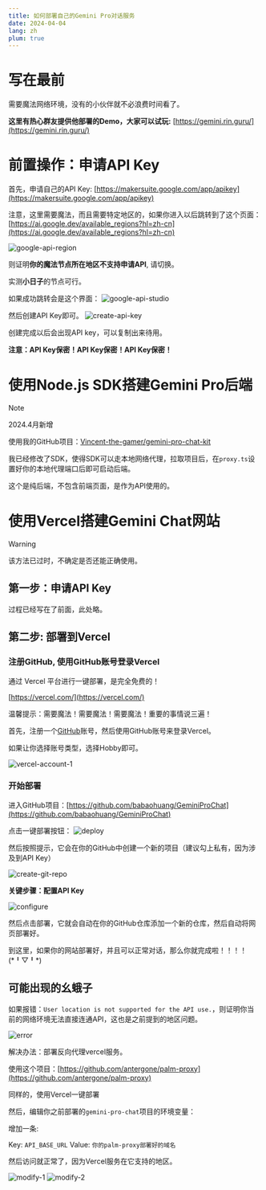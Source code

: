 ```yaml
---
title: 如何部署自己的Gemini Pro对话服务
date: 2024-04-04
lang: zh
plum: true
---
```


# 写在最前
需要魔法网络环境，没有的小伙伴就不必浪费时间看了。

**这里有热心群友提供他部署的Demo，大家可以试玩:** [https://gemini.rin.guru/](https://gemini.rin.guru/)

# 前置操作：申请API Key

首先，申请自己的API Key: [https://makersuite.google.com/app/apikey](https://makersuite.google.com/app/apikey)

注意，这里需要魔法，而且需要特定地区的，如果你进入以后跳转到了这个页面：[https://ai.google.dev/available_regions?hl=zh-cn](https://ai.google.dev/available_regions?hl=zh-cn)

![google-api-region](/images/gemini-guide/google-ai-region.png)

则证明**你的魔法节点所在地区不支持申请API**, 请切换。

实测**小日子**的节点可行。

如果成功跳转会是这个界面：
![google-api-studio](/images/gemini-guide/google-ai-studio.png)

然后创建API Key即可。
![create-api-key](/images/gemini-guide/create-api-key.png)

创建完成以后会出现API key，可以复制出来待用。

**注意：API Key保密！API Key保密！API Key保密！**

# 使用Node.js SDK搭建Gemini Pro后端

> [!NOTE]
> 2024.4月新增

使用我的GitHub项目：[Vincent-the-gamer/gemini-pro-chat-kit](https://github.com/Vincent-the-gamer/gemini-pro-chat-kit)

我已经修改了SDK，使得SDK可以走本地网络代理，拉取项目后，在`proxy.ts`设置好你的本地代理端口后即可启动后端。

这个是纯后端，不包含前端页面，是作为API使用的。

# 使用Vercel搭建Gemini Chat网站
> [!WARNING]
> 该方法已过时，不确定是否还能正确使用。

## 第一步：申请API Key
过程已经写在了前面，此处略。

## 第二步: 部署到Vercel

### 注册GitHub, 使用GitHub账号登录Vercel
通过 Vercel 平台进行一键部署，是完全免费的！

[https://vercel.com/](https://vercel.com/)

温馨提示：需要魔法！需要魔法！需要魔法！重要的事情说三遍！

首先，注册一个[GitHub](https://github.com/)账号，然后使用GitHub账号来登录Vercel。

如果让你选择账号类型，选择Hobby即可。

![vercel-account-1](/images/gemini-guide/create-vercel-account-1.png)

### 开始部署
进入GitHub项目：[https://github.com/babaohuang/GeminiProChat](https://github.com/babaohuang/GeminiProChat)

点击一键部署按钮：
![deploy](/images/gemini-guide/deploy.png)

然后按照提示，它会在你的GitHub中创建一个新的项目（建议勾上私有，因为涉及到API Key）

![create-git-repo](/images/gemini-guide/create-git-repo.png)

**关键步骤：配置API Key**

![configure](/images/gemini-guide/configure.png)

然后点击部署，它就会自动在你的GitHub仓库添加一个新的仓库，然后自动将网页部署好。

到这里，如果你的网站部署好，并且可以正常对话，那么你就完成啦！！！！(\*╹▽╹\*)

## 可能出现的幺蛾子
如果报错：`User location is not supported for the API use.`，则证明你当前的网络环境无法直接连通API，这也是之前提到的地区问题。

![error](/images/gemini-guide/gemini-error.png)

解决办法：部署反向代理vercel服务。

使用这个项目：[https://github.com/antergone/palm-proxy](https://github.com/antergone/palm-proxy)

同样的，使用Vercel一键部署

然后，编辑你之前部署的`gemini-pro-chat`项目的环境变量：

增加一条:

Key: `API_BASE_URL`
Value: `你的palm-proxy部署好的域名`

然后访问就正常了，因为Vercel服务在它支持的地区。

![modify-1](/images/gemini-guide/modify-env-1.png)
![modify-2](/images/gemini-guide/modify-env-2.png)